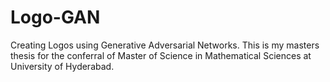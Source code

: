 # Logo-GAN
Creating Logos using Generative Adversarial Networks. This is my masters thesis for the conferral of Master of Science in Mathematical Sciences at University of Hyderabad.
